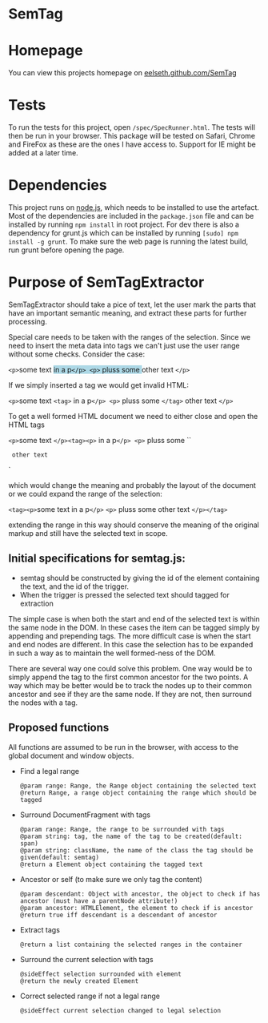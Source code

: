 SemTag
============================

# Homepage
You can view this projects homepage on [eelseth.github.com/SemTag](http://eivindee.github.com/SemTag)
# Tests
To run the tests for this project, open `/spec/SpecRunner.html`.
The tests will then be run in your browser. 
This package will be tested on Safari, Chrome and FireFox as these are the ones I have access to.
Support for IE might be added at a later time.

# Dependencies
This project runs on [node.js](http://nodejs.org), which needs to be installed to use the artefact.
Most of the dependencies are included in the `package.json` file and can be installed by running `npm install` in root project.
For dev there is also a dependency for grunt.js which can be installed by running `[sudo] npm install -g grunt`.
To make sure the web page is running the latest build, run grunt before opening the page.

# Purpose of SemTagExtractor

SemTagExtractor should take a pice of text, let the user mark the parts that have an important semantic meaning,
and extract these parts for further processing.

Special care needs to be taken with the ranges of the selection. 
Since we need to insert the meta data into tags we can't just use the user range without some checks.
Consider the case:

`<p>`some text <span style="background: lightblue;"> in a p`</p> <p>` pluss some </span>  other text `</p>`

If we simply inserted a tag we would get invalid HTML:

`<p>`some text `<tag>` in a p`</p> <p>` pluss some `</tag>`  other text `</p>`

To get a well formed HTML document we need to either close and open the HTML tags

`<p>`some text `</p><tag><p>` in a p`</p> <p>` pluss some ``</p></tag><p>`  other text `</p>`

which would change the meaning and probably the layout of the document or we could expand the range of the selection:

`<tag><p>`some text in a p`</p>` `<p>` pluss some   other text `</p></tag>`

extending the range in this way should conserve the meaning of the original markup and still have the selected text in scope.


## Initial specifications for semtag.js:

* semtag should be constructed by giving the id of the element containing the text, and the id of the trigger.
* When the trigger is pressed the selected text should tagged for extraction

The simple case is when both the start and end of the selected text is within the same node
in the DOM. In these cases the item can be tagged simply by appending and prepending tags.
The more difficult case is when the start and end nodes are different. 
In this case the selection has to be expanded in such a way as to maintain the well formed-ness of the DOM.

There are several way one could solve this problem.
One way would be to simply append the tag to the first common ancestor for the two points.
A way which may be better would be to track the nodes up to their common ancestor and see 
if they are the same node. If they are not, then surround the nodes with a tag.



## Proposed functions
All functions are assumed to be run in the browser, with access to the global document and window objects.

* Find a legal range
	```
	@param range: Range, the Range object containing the selected text
	@return Range, a range object containing the range which should be tagged
	```

* Surround DocumentFragment with tags

	```
	@param range: Range, the range to be surrounded with tags
	@param string: tag, the name of the tag to be created(default: span) 
	@param string: className, the name of the class the tag should be given(default: semtag)
	@return a Element object containing the tagged text
	```

* Ancestor or self (to make sure we only tag the content) 

	```
	@param descendant: Object with ancestor, the object to check if has ancestor (must have a parentNode attribute!)
	@param ancestor: HTMLElement, the element to check if is ancestor
	@return true iff descendant is a descendant of ancestor
	```
	
* Extract tags
	```
	@return a list containing the selected ranges in the container
	```

* Surround the current selection with tags
	```
	@sideEffect selection surrounded with element
	@return the newly created Element
	```

* Correct selected range if not a legal range
	```
	@sideEffect current selection changed to legal selection
	```
